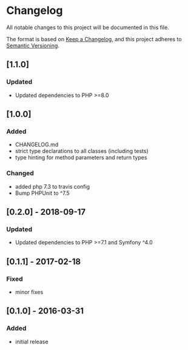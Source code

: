 # Changelog
All notable changes to this project will be documented in this file.

The format is based on [Keep a Changelog](https://keepachangelog.com/en/1.0.0/),
and this project adheres to [Semantic Versioning](https://semver.org/spec/v2.0.0.html).

## [1.1.0]
### Updated
- Updated dependencies to PHP >=8.0

## [1.0.0]
### Added
- CHANGELOG.md
- strict type declarations to all classes (including tests)
- type hinting for method parameters and return types

### Changed
- added php 7.3 to travis config
- Bump PHPUnit to ^7.5

## [0.2.0] - 2018-09-17
### Updated
- Updated dependencies to PHP >=7.1 and Symfony ^4.0

## [0.1.1] - 2017-02-18
### Fixed
- minor fixes

## [0.1.0] - 2016-03-31
### Added
- initial release